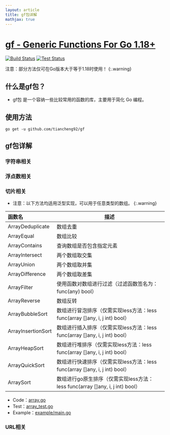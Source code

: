 ```yaml
---
layout: article
title: gf包详解
mathjax: true
---
```


# [gf - Generic Functions For Go 1.18+](https://github.com/tiancheng92/gf)

[![Build Status](https://github.com/tiancheng92/gf/workflows/Build/badge.svg)](https://github.com/tiancheng92/gf/actions)
[![Test Status](https://github.com/tiancheng92/gf/workflows/Test/badge.svg)](https://github.com/tiancheng92/gf/actions)

注意：部分方法仅可在Go版本大于等于1.18时使用！
{:.warning}

## 什么是gf包？

* gf包 是一个容纳一些比较常用的函数的库，主要用于简化 Go 编程。

## 使用方法

```shell
go get -u github.com/tiancheng92/gf
```

## gf包详解

### 字符串相关

### 浮点数相关

### 切片相关
* 注意：以下方法均适用泛型实现，可以用于任意类型的数组。
{:.warning}

| 函数名                | 描述                                                           |
|:-------------------|--------------------------------------------------------------|
| ArrayDeduplicate   | 数组去重                                                         |
| ArrayEqual         | 数组比较                                                         |
| ArrayContains      | 查询数组是否包含指定元素                                                 |
| ArrayIntersect     | 两个数组取交集                                                      |
| ArrayUnion         | 两个数组取并集                                                      |
| ArrayDifference    | 两个数组取差集                                                      |
| ArrayFilter        | 使用函数对数组进行过滤（过滤函数签名为：func(any) bool）                          |
| ArrayReverse       | 数组反转                                                         |
| ArrayBubbleSort    | 数组进行冒泡排序（仅需实现less方法：less func(array []any, i, j int) bool）   |
| ArrayInsertionSort | 数组进行插入排序（仅需实现less方法：less func(array []any, i, j int) bool）   |
| ArrayHeapSort      | 数组进行堆排序（仅需实现less方法：less func(array []any, i, j int) bool）    |
| ArrayQuickSort     | 数组进行快速排序（仅需实现less方法：less func(array []any, i, j int) bool）   |
| ArraySort          | 数组进行go原生排序（仅需实现less方法：less func(array []any, i, j int) bool） |

* Code：[array.go](https://github.com/tiancheng92/gf/blob/main/array.go)
* Test：[array_test.go](https://github.com/tiancheng92/gf/blob/main/array_test.go)
* Example：[example/main.go](https://github.com/tiancheng92/gf/blob/main/example/main.go)

### URL相关